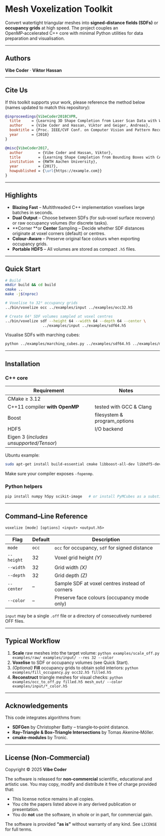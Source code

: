 # Mesh Voxelization Toolkit

Convert watertight triangular meshes into **signed‑distance fields (SDFs)** or **occupancy grids** at high speed. The project couples an OpenMP‑accelerated C++ core with minimal Python utilities for data preparation and visualisation.

---

## Authors

**Vibe Coder** · **Viktor Hassan**

---

## Cite Us

If this toolkit supports your work, please reference the method below (names updated to match this repository):

```bibtex
@inproceedings{VibeCoder2018CVPR,
  title     = {Learning 3D Shape Completion from Laser Scan Data with Weak Supervision},
  author    = {Vibe Coder and Hassan, Viktor and Geiger, Andreas},
  booktitle = {Proc. IEEE/CVF Conf. on Computer Vision and Pattern Recognition (CVPR)},
  year      = {2018}
}

@misc{VibeCoder2017,
  author       = {Vibe Coder and Hassan, Viktor},
  title        = {Learning Shape Completion from Bounding Boxes with CAD Shape Priors},
  institution  = {RWTH Aachen University},
  year         = {2017},
  howpublished = {\url{https://example.com}}
}
```

---

## Highlights

* **Blazing Fast** – Multithreaded C++ implementation voxelises large batches in seconds.
* **Dual Output** – Choose between SDFs (for sub‑voxel surface recovery) or raw occupancy volumes (for discrete tasks).
* \*\*Corner \*\*or **Center** Sampling – Decide whether SDF distances originate at voxel corners (default) or centres.
* **Colour‑Aware** – Preserve original face colours when exporting occupancy grids.
* **Portable HDF5** – All volumes are stored as compact `.h5` files.

---

## Quick Start

```bash
# Build
mkdir build && cd build
cmake ..
make -j$(nproc)

# Voxelise to 32³ occupancy grids
../bin/voxelize occ ../examples/input ../examples/occ32.h5

# Create 64³ SDF volumes sampled at voxel centres
../bin/voxelize sdf --height 64 --width 64 --depth 64 --center \
                 ../examples/input ../examples/sdf64.h5
```

Visualise SDFs with marching cubes:

```bash
python ../examples/marching_cubes.py ../examples/sdf64.h5 ../examples/mesh_out/
```

---

## Installation

### C++ core

| Requirement                             | Notes                         |
| --------------------------------------- | ----------------------------- |
| CMake ≥ 3.12                            |                               |
| C++11 compiler **with OpenMP**          | tested with GCC & Clang       |
| Boost                                   | filesystem & program\_options |
| HDF5                                    | I/O backend                   |
| Eigen 3 (*includes unsupported/Tensor*) |                               |

Ubuntu example:

```bash
sudo apt-get install build-essential cmake libboost-all-dev libhdf5-dev libeigen3-dev
```

Make sure your compiler exposes `-fopenmp`.

### Python helpers

```bash
pip install numpy h5py scikit-image   # or install PyMCubes as a substitute for scikit-image
```

---

## Command–Line Reference

`voxelize [mode] [options] <input> <output.h5>`

| Flag       | Default | Description                                    |
| ---------- | ------- | ---------------------------------------------- |
| `mode`     | `occ`   | `occ` for occupancy, `sdf` for signed distance |
| `--height` | 32      | Voxel grid height *(Y)*                        |
| `--width`  | 32      | Grid width *(X)*                               |
| `--depth`  | 32      | Grid depth *(Z)*                               |
| `--center` | –       | Sample SDF at voxel centres instead of corners |
| `--color`  | –       | Preserve face colours (occupancy mode only)    |

`input` may be a single `.off` file or a directory of consecutively numbered OFF files.

---

## Typical Workflow

1. **Scale** raw meshes into the target volume:
   `python examples/scale_off.py examples/raw/ examples/input/ --res 32 --color`
2. **Voxelise** to SDF or occupancy volumes (see Quick Start).
3. *(Optional)* **Fill** occupancy grids to obtain solid interiors:
   `python examples/fill_occupancy.py occ32.h5 filled.h5`
4. **Reconstruct** triangle meshes for visual checks:
   `python examples/occ_to_off.py filled.h5 mesh_out/ --color examples/input/*_color.h5`

---

## Acknowledgements

This code integrates algorithms from:

* **SDFGen** by Christopher Batty – triangle‑to‑point distance.
* **Ray–Triangle & Box–Triangle Intersections** by Tomas Akenine‑Möller.
* **cmake‑modules** by Tronic.

---

## License (Non‑Commercial)

Copyright © 2025 **Vibe Coder**

The software is released for **non‑commercial** scientific, educational and artistic use. You may copy, modify and distribute it free of charge provided that:

* This license notice remains in all copies.
* You cite the papers listed above in any derived publication or presentation.
* You do **not** use the software, in whole or in part, for commercial gain.

The software is provided **“as is”** without warranty of any kind. See `LICENSE` for full terms.
